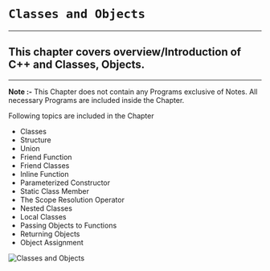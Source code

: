 # **`Classes and Objects`**
---
## This chapter covers overview/Introduction of C++ and Classes, Objects.
---
**Note :-** This Chapter does not contain any Programs exclusive of Notes. All necessary Programs are included inside the Chapter.

Following topics are included in the Chapter

* Classes
* Structure
* Union
* Friend Function
* Friend Classes
* Inline Function
* Parameterized Constructor
* Static Class Member
* The Scope Resolution Operator
* Nested Classes
* Local Classes
* Passing Objects to Functions
* Returning Objects
* Object Assignment

<!-- Logo -->
![Classes and Objects](Link)